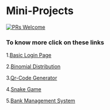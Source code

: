 # Mini-Projects
[![PRs Welcome](https://img.shields.io/badge/PRs-welcome-brightgreen.svg?style=flat-square)](https://makeapullrequest.com)

<h3>To know more click on these links </h3>

1.[Basic Login Page](https://github.com/ArchismwanChatterjee/Mini-Projects/blob/main/login%20page.md)

2.[Binomial Distribution](https://github.com/ArchismwanChatterjee/Mini-Projects/blob/main/binomial.md)

3.[Qr-Code Generator](https://github.com/ArchismwanChatterjee/Mini-Projects/blob/main/qr-code.md)

4.[Snake Game](https://github.com/ArchismwanChatterjee/Mini-Projects/blob/main/snake%20game.md)

5.[Bank Management System](https://github.com/ArchismwanChatterjee/Mini-Projects/blob/main/bank_management.md)
